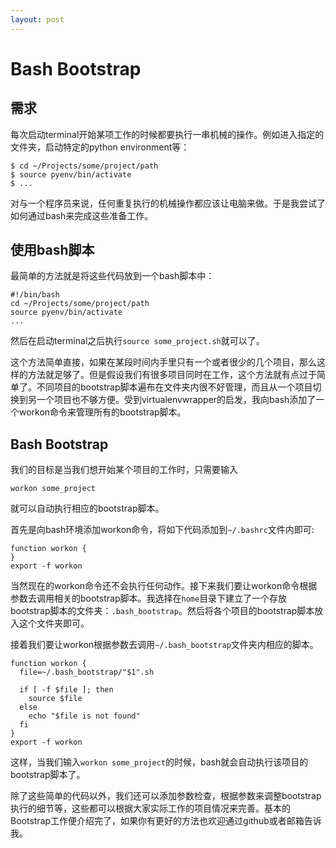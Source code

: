 ```yaml
---
layout: post
---
```


Bash Bootstrap
==============

需求
----
每次启动terminal开始某项工作的时候都要执行一串机械的操作。例如进入指定的文件夹，启动特定的python environment等：

    $ cd ~/Projects/some/project/path
    $ source pyenv/bin/activate
    $ ...

对与一个程序员来说，任何重复执行的机械操作都应该让电脑来做。于是我尝试了如何通过bash来完成这些准备工作。

使用bash脚本
-----------
最简单的方法就是将这些代码放到一个bash脚本中：

    #!/bin/bash
    cd ~/Projects/some/project/path
    source pyenv/bin/activate
    ...

然后在启动terminal之后执行`source some_project.sh`就可以了。

这个方法简单直接，如果在某段时间内手里只有一个或者很少的几个项目，那么这样的方法就足够了。但是假设我们有很多项目同时在工作，这个方法就有点过于简单了。不同项目的bootstrap脚本遍布在文件夹内很不好管理，而且从一个项目切换到另一个项目也不够方便。受到virtualenvwrapper的启发，我向bash添加了一个workon命令来管理所有的bootstrap脚本。

Bash Bootstrap
--------------
我们的目标是当我们想开始某个项目的工作时，只需要输入

    workon some_project

就可以自动执行相应的bootstrap脚本。

首先是向bash环境添加workon命令，将如下代码添加到`~/.bashrc`文件内即可:

    function workon {
    }
    export -f workon

当然现在的workon命令还不会执行任何动作。接下来我们要让workon命令根据参数去调用相关的bootstrap脚本。我选择在`home`目录下建立了一个存放bootstrap脚本的文件夹：`.bash_bootstrap`。然后将各个项目的bootstrap脚本放入这个文件夹即可。

接着我们要让workon根据参数去调用`~/.bash_bootstrap`文件夹内相应的脚本。

    function workon {
      file=~/.bash_bootstrap/"$1".sh
     
      if [ -f $file ]; then
        source $file
      else
        echo "$file is not found"
      fi
    }
    export -f workon

这样，当我们输入`workon some_project`的时候，bash就会自动执行该项目的bootstrap脚本了。

除了这些简单的代码以外，我们还可以添加参数检查，根据参数来调整bootstrap执行的细节等，这些都可以根据大家实际工作的项目情况来完善。基本的Bootstrap工作便介绍完了，如果你有更好的方法也欢迎通过github或者邮箱告诉我。
